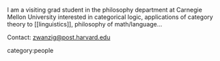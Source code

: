 I am a visiting grad student in the philosophy department at Carnegie Mellon University interested in categorical logic, applications of category theory to [[linguistics]], philosophy of math/language...

Contact: <zwanzig@post.harvard.edu> 


category:people